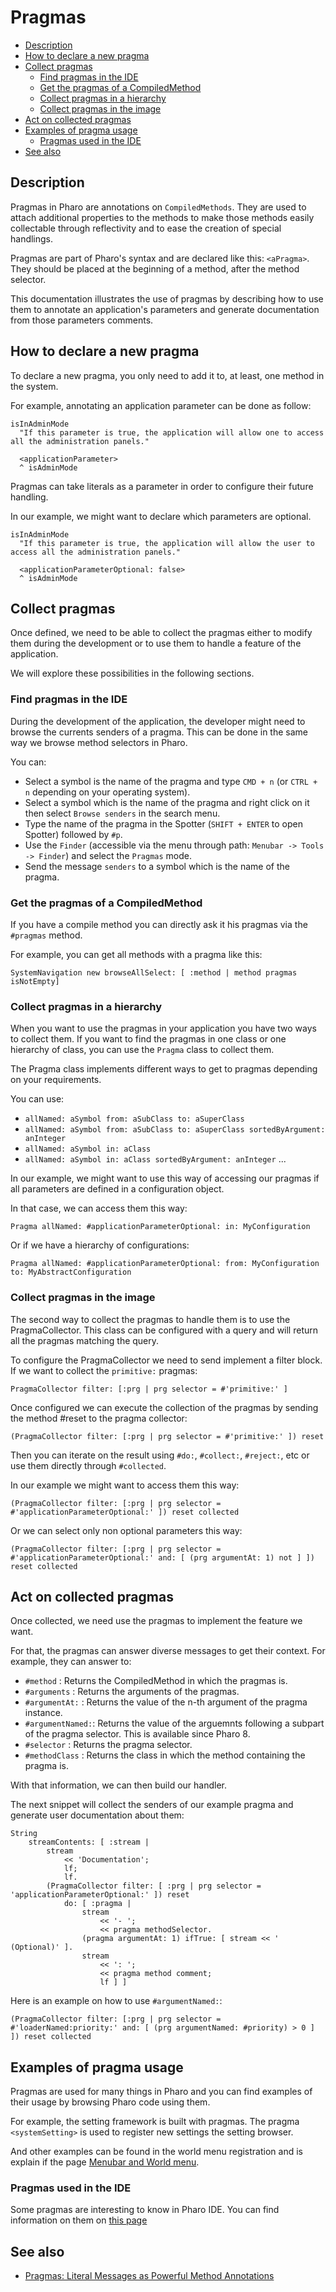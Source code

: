 # Pragmas

- [Description](#description)
- [How to declare a new pragma](#how-to-declare-a-new-pragma)
- [Collect pragmas](#collect-pragmas)
  * [Find pragmas in the IDE](#find-pragmas-in-the-ide)
  * [Get the pragmas of a CompiledMethod](#get-the-pragmas-of-a-compiledmethod)
  * [Collect pragmas in a hierarchy](#collect-pragmas-in-a-hierarchy)
  * [Collect pragmas in the image](#collect-pragmas-in-the-image)
- [Act on collected pragmas](#act-on-collected-pragmas)
- [Examples of pragma usage](#examples-of-pragma-usage)
  * [Pragmas used in the IDE](#pragmas-used-in-the-ide)
- [See also](#see-also)

## Description

Pragmas in Pharo are annotations on `CompiledMethods`. They are used to attach additional properties to the methods to make those methods easily collectable through reflectivity and to ease the creation of special handlings.

Pragmas are part of Pharo's syntax and are declared like this: `<aPragma>`. They should be placed at the beginning of a method, after the method selector.

This documentation illustrates the use of pragmas by describing how to use them to annotate an application's parameters and generate documentation from those parameters comments.

## How to declare a new pragma

To declare a new pragma, you only need to add it to, at least, one method in the system.

For example, annotating an application parameter can be done as follow:

```Smalltalk
isInAdminMode
  "If this parameter is true, the application will allow one to access all the administration panels."
  
  <applicationParameter>
  ^ isAdminMode
```

Pragmas can take literals as a parameter in order to configure their future handling.

In our example, we might want to declare which parameters are optional.

```Smalltalk
isInAdminMode
  "If this parameter is true, the application will allow the user to access all the administration panels."
  
  <applicationParameterOptional: false>
  ^ isAdminMode
```

## Collect pragmas

Once defined, we need to be able to collect the pragmas either to modify them during the development or to use them to handle a feature of the application.

We will explore these possibilities in the following sections.

### Find pragmas in the IDE

During the development of the application, the developer might need to browse the currents senders of a pragma. This can be done in the same way we browse method selectors in Pharo.

You can:
- Select a symbol is the name of the pragma and type `CMD + n` (or `CTRL + n` depending on your operating system).
- Select a symbol which is the name of the pragma and right click on it then select `Browse senders` in the search menu.
- Type the name of the pragma in the Spotter (`SHIFT + ENTER` to open Spotter) followed by `#p`.
- Use the `Finder` (accessible via the menu through path: `Menubar -> Tools -> Finder`) and select the `Pragmas` mode.
- Send the message `senders` to a symbol which is the name of the pragma.

### Get the pragmas of a CompiledMethod

If you have a compile method you can directly ask it his pragmas via the `#pragmas` method.

For example, you can get all methods with a pragma like this:

```Smalltalk
SystemNavigation new browseAllSelect: [ :method | method pragmas isNotEmpty]
```

### Collect pragmas in a hierarchy

When you want to use the pragmas in your application you have two ways to collect them. If you want to find the pragmas in one class or one hierarchy of class, you can use the `Pragma` class to collect them.

The Pragma class implements different ways to get to pragmas depending on your requirements.

You can use:
- `allNamed: aSymbol from: aSubClass to: aSuperClass`
- `allNamed: aSymbol from: aSubClass to: aSuperClass sortedByArgument: anInteger`
- `allNamed: aSymbol in: aClass`
- `allNamed: aSymbol in: aClass sortedByArgument: anInteger`
...

In our example, we might want to use this way of accessing our pragmas if all parameters are defined in a configuration object.

In that case, we can access them this way:

```Smalltalk
Pragma allNamed: #applicationParameterOptional: in: MyConfiguration
```

Or if we have a hierarchy of configurations:

```Smalltalk
Pragma allNamed: #applicationParameterOptional: from: MyConfiguration to: MyAbstractConfiguration
```

### Collect pragmas in the image

The second way to collect the pragmas to handle them is to use the PragmaCollector. This class can be configured with a query and will return all the pragmas matching the query.

To configure the PragmaCollector we need to send implement a filter block. If we want to collect the `primitive:` pragmas:

```Smalltalk
PragmaCollector filter: [:prg | prg selector = #'primitive:' ]
```

Once configured we can execute the collection of the pragmas by sending the method #reset to the pragma collector:

```Smalltalk
(PragmaCollector filter: [:prg | prg selector = #'primitive:' ]) reset
```

Then you can iterate on the result using `#do:`, `#collect:`, `#reject:`, etc or use them directly through `#collected`. 

In our example we might want to access them this way:

```Smalltalk
(PragmaCollector filter: [:prg | prg selector = #'applicationParameterOptional:' ]) reset collected
```

Or we can select only non optional parameters this way:

```Smalltalk
(PragmaCollector filter: [:prg | prg selector = #'applicationParameterOptional:' and: [ (prg argumentAt: 1) not ] ]) reset collected
```

## Act on collected pragmas

Once collected, we need use the pragmas to implement the feature we want.

For that, the pragmas can answer diverse messages to get their context. For example, they can answer to:
- `#method` : Returns the CompiledMethod in which the pragmas is.
- `#arguments` : Returns the arguments of the pragmas.
- `#argumentAt:` : Returns the value of the n-th argument of the pragma instance.
- `#argumentNamed:`: Returns the value of the arguemnts following a subpart of the pragma selector. This is available since Pharo 8.
- `#selector` : Returns the pragma selector.
- `#methodClass` : Returns the class in which the method containing the pragma is.

With that information, we can then build our handler.

The next snippet will collect the senders of our example pragma and generate user documentation about them:

```Smalltalk
String
    streamContents: [ :stream | 
        stream
            << 'Documentation';
            lf;
            lf.
        (PragmaCollector filter: [ :prg | prg selector = 'applicationParameterOptional:' ]) reset
            do: [ :pragma | 
                stream
                    << '- ';
                    << pragma methodSelector.
                (pragma argumentAt: 1) ifTrue: [ stream << ' (Optional)' ].
                stream
                    << ': ';
                    << pragma method comment;
                    lf ] ]
```

Here is an example on how to use `#argumentNamed:`:

```Smalltalk
(PragmaCollector filter: [:prg | prg selector = #'loaderNamed:priority:' and: [ (prg argumentNamed: #priority) > 0 ] ]) reset collected
```

## Examples of pragma usage

Pragmas are used for many things in Pharo and you can find examples of their usage by browsing Pharo code using them.

For example, the setting framework is built with pragmas. The pragma `<systemSetting>` is used to register new settings the setting browser.

And other examples can be found in the world menu registration and is explain if the page [Menubar and World menu](MenuBar.md).

### Pragmas used in the IDE

Some pragmas are interesting to know in Pharo IDE. You can find information on them on [this page](InterestingsToKnowForBeginners.md#useful-pragmas)

## See also

- [Pragmas: Literal Messages as Powerful Method Annotations](https://rmod.inria.fr/archives/papers/Duca16a-Pragmas-IWST.pdf)
